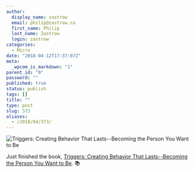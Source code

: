 ```yaml
---
author:
  display_name: zastrow
  email: philip@zastrow.co
  first_name: Philip
  last_name: Zastrow
  login: zastrow
categories:
  - Micro
date: "2018-04-12T17:37:07Z"
meta:
  _wpcom_is_markdown: "1"
parent_id: "0"
password: ""
published: true
status: publish
tags: []
title: ""
type: post
slug: 373
aliases:
  - /2018/04/373/
---
```

<p><img src="https://i.gr-assets.com/images/S/compressed.photo.goodreads.com/books/1466514315l/30688276.jpg" alt="Triggers: Creating Behavior That Lasts--Becoming the Person You Want to Be" /></p>

<p>Just finished the book, <a href="https://www.goodreads.com/review/show/2359345543?utm_medium=api&amp;utm_source=rss">Triggers: Creating Behavior That Lasts--Becoming the Person You Want to Be</a>. 📚</p>
